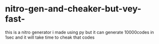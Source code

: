 # nitro-gen-and-cheaker-but-vey-fast-
this is a nitro generator i made using py but it can generate 10000codes in 1sec and it will take time to cheak that codes 
